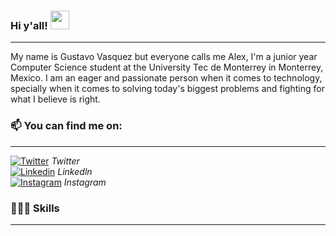 ### Hi y'all! <img src="https://raw.githubusercontent.com/MartinHeinz/MartinHeinz/master/wave.gif" width="30px">
---

My name is Gustavo Vasquez but everyone calls me Alex, I'm a junior year Computer Science student at the University Tec de Monterrey in Monterrey, Mexico.
I am an eager and passionate person when it comes to technology, specially when it comes to solving today's biggest problems and fighting for what I believe
is right.


### 📫 You can find me on: 
---

[![Twitter][1.2]][1] <i> Twitter </i> <br>
[![Linkedin][2.2]][2] <i> Linkedln </i> <br>
[![Instagram][3.2]][3] <i> Instagram </i>

### 👨🏼‍💻 Skills
---

<!-- Icons -->

[1.2]: https://img.icons8.com/metro/26/000000/twitter.png
[2.2]: https://img.icons8.com/metro/26/000000/linkedin.png
[3.2]: https://img.icons8.com/metro/26/000000/instagram-new.png

<!-- Links to your social media accounts -->

[1]: http://twitter.com/gustale_xx
[2]: https://www.linkedin.com/in/gustavo-vasquez99/
[3]: https://www.instagram.com/alex.vasqxz/
<!--
**alexvasqxz/alexvasqxz** is a ✨ _special_ ✨ repository because its `README.md` (this file) appears on your GitHub profile.

Here are some ideas to get you started:

- 🔭 I’m currently working on ...
- 🌱 I’m currently learning ...
- 👯 I’m looking to collaborate on ...
- 🤔 I’m looking for help with ...
- 💬 Ask me about ...
- 📫 How to reach me: ...
- 😄 Pronouns: ...
- ⚡ Fun fact: ...
-->

